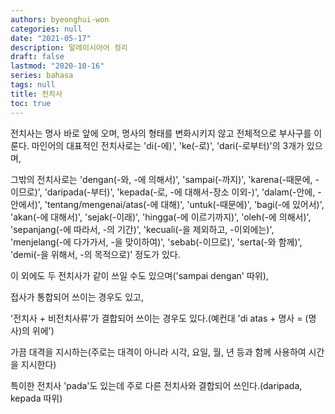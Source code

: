 ```yaml
---
authors: byeonghui-won
categories: null
date: "2021-05-17"
description: 말레이시아어 정리
draft: false
lastmod: "2020-10-16"
series: bahasa
tags: null
title: 전치사
toc: true
---
```


전치사는 명사 바로 앞에 오며, 명사의 형태를 변화시키지 않고 전체적으로 부사구를 이룬다. 마인어의 대표적인 전치사로는 'di(-에)', 'ke(-로)', 'dari(-로부터)'의 3개가 있으며, 

그밖의 전치사로는 'dengan(-와, -에 의해서)', 'sampai(-까지)', 'karena(-때문에, -이므로)', 'daripada(-부터)', 'kepada(-로, -에 대해서-장소 이외-)', 'dalam(-안에, -안에서)', 'tentang/mengenai/atas(-에 대해)', 'untuk(-때문에)', 'bagi(-에 있어서)', 'akan(-에 대해서)', 'sejak(-이래)', 'hingga(-에 이르기까지)', 'oleh(-에 의해서)', 'sepanjang(-에 따라서, -의 기간)', 'kecuali(-을 제외하고, -이외에는)', 'menjelang(-에 다가가서, -을 맞이하여)', 'sebab(-이므로)', 'serta(-와 함께)', 'demi(-을 위해서, -의 목적으로)' 정도가 있다. 

이 외에도 두 전치사가 같이 쓰일 수도 있으며('sampai dengan' 따위), 

접사가 통합되어 쓰이는 경우도 있고, 

'전치사 + 비전치사류'가 결합되어 쓰이는 경우도 있다.(예컨대 'di atas + 명사 = (명사)의 위에') 

가끔 대격을 지시하는(주로는 대격이 아니라 시각, 요일, 월, 년 등과 함께 사용하여 시간을 지시한다) 

특이한 전치사 'pada'도 있는데 주로 다른 전치사와 결합되어 쓰인다.(daripada, kepada 따위)

